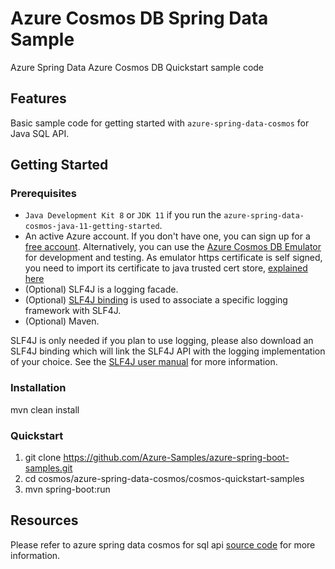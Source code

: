 # Azure Cosmos DB Spring Data Sample

Azure Spring Data Azure Cosmos DB Quickstart sample code

## Features

Basic sample code for getting started with `azure-spring-data-cosmos` for Java SQL API.

## Getting Started

### Prerequisites

- `Java Development Kit 8` or `JDK 11` if you run the `azure-spring-data-cosmos-java-11-getting-started`. 
- An active Azure account. If you don't have one, you can sign up for a [free account](https://azure.microsoft.com/free/). Alternatively, you can use the [Azure Cosmos DB Emulator](https://docs.microsoft.com/en-us/azure/cosmos-db/local-emulator) for development and testing. As emulator https certificate is self signed, you need to import its certificate to java trusted cert store, [explained here](https://docs.microsoft.com/en-us/azure/cosmos-db/local-emulator-export-ssl-certificates)
- (Optional) SLF4J is a logging facade.
- (Optional) [SLF4J binding](http://www.slf4j.org/manual.html) is used to associate a specific logging framework with SLF4J.
- (Optional) Maven.

SLF4J is only needed if you plan to use logging, please also download an SLF4J binding which will link the SLF4J API with the logging implementation of your choice. See the [SLF4J user manual](http://www.slf4j.org/manual.html) for more information.

### Installation

mvn clean install

### Quickstart

1. git clone https://github.com/Azure-Samples/azure-spring-boot-samples.git
2. cd cosmos/azure-spring-data-cosmos/cosmos-quickstart-samples
3. mvn spring-boot:run

## Resources

Please refer to azure spring data cosmos for sql api [source code](https://github.com/Azure/azure-sdk-for-java/tree/main/sdk/cosmos/azure-spring-data-cosmos) for more information.

